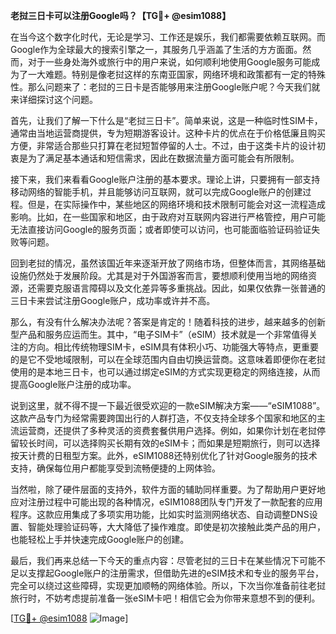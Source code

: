 **老挝三日卡可以注册Google吗？【TG💪+ @esim1088】**

在当今这个数字化时代，无论是学习、工作还是娱乐，我们都需要依赖互联网。而Google作为全球最大的搜索引擎之一，其服务几乎涵盖了生活的方方面面。然而，对于一些身处海外或旅行中的用户来说，如何顺利地使用Google服务可能成为了一大难题。特别是像老挝这样的东南亚国家，网络环境和政策都有一定的特殊性。那么问题来了：老挝的三日卡是否能够用来注册Google账户呢？今天我们就来详细探讨这个问题。

首先，让我们了解一下什么是“老挝三日卡”。简单来说，这是一种临时性SIM卡，通常由当地运营商提供，专为短期游客设计。这种卡片的优点在于价格低廉且购买方便，非常适合那些只打算在老挝短暂停留的人士。不过，由于这类卡片的设计初衷是为了满足基本通话和短信需求，因此在数据流量方面可能会有所限制。

接下来，我们来看看Google账户注册的基本要求。理论上讲，只要拥有一部支持移动网络的智能手机，并且能够访问互联网，就可以完成Google账户的创建过程。但是，在实际操作中，某些地区的网络环境和技术限制可能会对这一流程造成影响。比如，在一些国家和地区，由于政府对互联网内容进行严格管控，用户可能无法直接访问Google的服务页面；或者即使可以访问，也可能面临验证码验证失败等问题。

回到老挝的情况，虽然该国近年来逐渐开放了网络市场，但整体而言，其网络基础设施仍然处于发展阶段。尤其是对于外国游客而言，要想顺利使用当地的网络资源，还需要克服语言障碍以及文化差异等多重挑战。因此，如果仅依靠一张普通的三日卡来尝试注册Google账户，成功率或许并不高。

那么，有没有什么解决办法呢？答案是肯定的！随着科技的进步，越来越多的创新型产品和服务应运而生。其中，“电子SIM卡”（eSIM）技术就是一个非常值得关注的方向。相比传统物理SIM卡，eSIM具有体积小巧、功能强大等特点，更重要的是它不受地域限制，可以在全球范围内自由切换运营商。这意味着即便你在老挝使用的是本地三日卡，也可以通过绑定eSIM的方式实现更稳定的网络连接，从而提高Google账户注册的成功率。

说到这里，就不得不提一下最近很受欢迎的一款eSIM解决方案——“eSIM1088”。这款产品专门为经常需要跨国出行的人群打造，不仅支持全球多个国家和地区的主流运营商，还提供了多种灵活的资费套餐供用户选择。例如，如果你计划在老挝停留较长时间，可以选择购买长期有效的eSIM卡；而如果是短期旅行，则可以选择按天计费的日租型方案。此外，eSIM1088还特别优化了针对Google服务的技术支持，确保每位用户都能享受到流畅便捷的上网体验。

当然啦，除了硬件层面的支持外，软件方面的辅助同样重要。为了帮助用户更好地应对注册过程中可能出现的各种情况，eSIM1088团队专门开发了一款配套的应用程序。这款应用集成了多项实用功能，比如实时监测网络状态、自动调整DNS设置、智能处理验证码等，大大降低了操作难度。即使是初次接触此类产品的用户，也能轻松上手并快速完成Google账户的创建。

最后，我们再来总结一下今天的重点内容：尽管老挝的三日卡在某些情况下可能不足以支撑起Google账户的注册需求，但借助先进的eSIM技术和专业的服务平台，完全可以绕过这些障碍，实现更加顺畅的网络体验。所以，下次当你准备前往老挝旅行时，不妨考虑提前准备一张eSIM卡吧！相信它会为你带来意想不到的便利。

[[TG💪+ @esim1088](https://t.me/s/esim1088) ![Image](https://i.postimg.cc/4NQfJmqS/Snipaste-2025-05-13-00-14-12.png)]